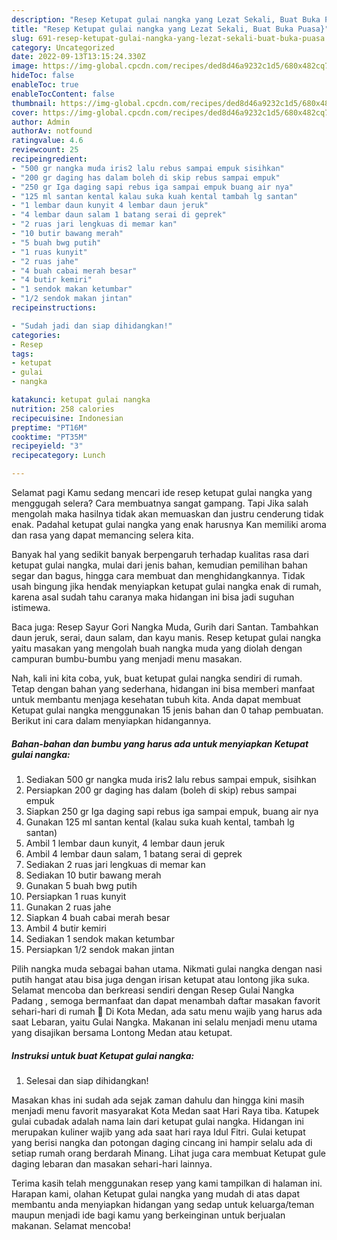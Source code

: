 ```yaml
---
description: "Resep Ketupat gulai nangka yang Lezat Sekali, Buat Buka Puasa}"
title: "Resep Ketupat gulai nangka yang Lezat Sekali, Buat Buka Puasa}"
slug: 691-resep-ketupat-gulai-nangka-yang-lezat-sekali-buat-buka-puasa
category: Uncategorized
date: 2022-09-13T13:15:24.330Z
image: https://img-global.cpcdn.com/recipes/ded8d46a9232c1d5/680x482cq70/ketupat-gulai-nangka-foto-resep-utama.jpg
hideToc: false
enableToc: true
enableTocContent: false
thumbnail: https://img-global.cpcdn.com/recipes/ded8d46a9232c1d5/680x482cq70/ketupat-gulai-nangka-foto-resep-utama.jpg
cover: https://img-global.cpcdn.com/recipes/ded8d46a9232c1d5/680x482cq70/ketupat-gulai-nangka-foto-resep-utama.jpg
author: Admin
authorAv: notfound
ratingvalue: 4.6
reviewcount: 25
recipeingredient:
- "500 gr nangka muda iris2 lalu rebus sampai empuk sisihkan"
- "200 gr daging has dalam boleh di skip rebus sampai empuk"
- "250 gr Iga daging sapi rebus iga sampai empuk buang air nya"
- "125 ml santan kental kalau suka kuah kental tambah lg santan"
- "1 lembar daun kunyit 4 lembar daun jeruk"
- "4 lembar daun salam 1 batang serai di geprek"
- "2 ruas jari lengkuas di memar kan"
- "10 butir bawang merah"
- "5 buah bwg putih"
- "1 ruas kunyit"
- "2 ruas jahe"
- "4 buah cabai merah besar"
- "4 butir kemiri"
- "1 sendok makan ketumbar"
- "1/2 sendok makan jintan"
recipeinstructions:

- "Sudah jadi dan siap dihidangkan!"
categories:
- Resep
tags:
- ketupat
- gulai
- nangka

katakunci: ketupat gulai nangka 
nutrition: 258 calories
recipecuisine: Indonesian
preptime: "PT16M"
cooktime: "PT35M"
recipeyield: "3"
recipecategory: Lunch

---
```



Selamat pagi Kamu sedang mencari ide resep ketupat gulai nangka yang menggugah selera? Cara membuatnya sangat gampang. Tapi Jika salah mengolah maka hasilnya tidak akan memuaskan dan justru cenderung tidak enak. Padahal ketupat gulai nangka yang enak harusnya Kan memiliki aroma dan rasa yang dapat memancing selera kita.


Banyak hal yang sedikit banyak berpengaruh terhadap kualitas rasa dari ketupat gulai nangka, mulai dari jenis bahan, kemudian pemilihan bahan segar dan bagus, hingga cara membuat dan menghidangkannya. Tidak usah bingung jika hendak menyiapkan ketupat gulai nangka enak di rumah, karena asal sudah tahu caranya maka hidangan ini bisa jadi suguhan istimewa.

Baca juga: Resep Sayur Gori Nangka Muda, Gurih dari Santan. Tambahkan daun jeruk, serai, daun salam, dan kayu manis. Resep ketupat gulai nangka yaitu masakan yang mengolah buah nangka muda yang diolah dengan campuran bumbu-bumbu yang menjadi menu masakan.


Nah, kali ini kita coba, yuk, buat ketupat gulai nangka sendiri di rumah. Tetap dengan bahan yang sederhana, hidangan ini bisa memberi manfaat untuk membantu menjaga kesehatan tubuh kita. Anda dapat membuat Ketupat gulai nangka menggunakan 15 jenis bahan dan 0 tahap pembuatan. Berikut ini cara dalam menyiapkan hidangannya.

<!--inarticleads1-->

##### Bahan-bahan dan bumbu yang harus ada untuk menyiapkan Ketupat gulai nangka:

1. Sediakan 500 gr nangka muda iris2 lalu rebus sampai empuk, sisihkan
1. Persiapkan 200 gr daging has dalam (boleh di skip) rebus sampai empuk
1. Siapkan 250 gr Iga daging sapi rebus iga sampai empuk, buang air nya
1. Gunakan 125 ml santan kental (kalau suka kuah kental, tambah lg santan)
1. Ambil 1 lembar daun kunyit, 4 lembar daun jeruk
1. Ambil 4 lembar daun salam, 1 batang serai di geprek
1. Sediakan 2 ruas jari lengkuas di memar kan
1. Sediakan 10 butir bawang merah
1. Gunakan 5 buah bwg putih
1. Persiapkan 1 ruas kunyit
1. Gunakan 2 ruas jahe
1. Siapkan 4 buah cabai merah besar
1. Ambil 4 butir kemiri
1. Sediakan 1 sendok makan ketumbar
1. Persiapkan 1/2 sendok makan jintan


Pilih nangka muda sebagai bahan utama. Nikmati gulai nangka dengan nasi putih hangat atau bisa juga dengan irisan ketupat atau lontong jika suka. Selamat mencoba dan berkreasi sendiri dengan Resep Gulai Nangka Padang , semoga bermanfaat dan dapat menambah daftar masakan favorit sehari-hari di rumah 🙂 Di Kota Medan, ada satu menu wajib yang harus ada saat Lebaran, yaitu Gulai Nangka. Makanan ini selalu menjadi menu utama yang disajikan bersama Lontong Medan atau ketupat. 

<!--inarticleads2-->

##### Instruksi untuk buat Ketupat gulai nangka:


1. Selesai dan siap dihidangkan!

Masakan khas ini sudah ada sejak zaman dahulu dan hingga kini masih menjadi menu favorit masyarakat Kota Medan saat Hari Raya tiba. Katupek gulai cubadak adalah nama lain dari ketupat gulai nangka. Hidangan ini merupakan kuliner wajib yang ada saat hari raya Idul Fitri. Gulai ketupat yang berisi nangka dan potongan daging cincang ini hampir selalu ada di setiap rumah orang berdarah Minang. Lihat juga cara membuat Ketupat gule daging lebaran dan masakan sehari-hari lainnya. 

Terima kasih telah menggunakan resep yang kami tampilkan di halaman ini. Harapan kami, olahan Ketupat gulai nangka yang mudah di atas dapat membantu anda menyiapkan hidangan yang sedap untuk keluarga/teman maupun menjadi ide bagi kamu yang berkeinginan untuk berjualan makanan. Selamat mencoba!
